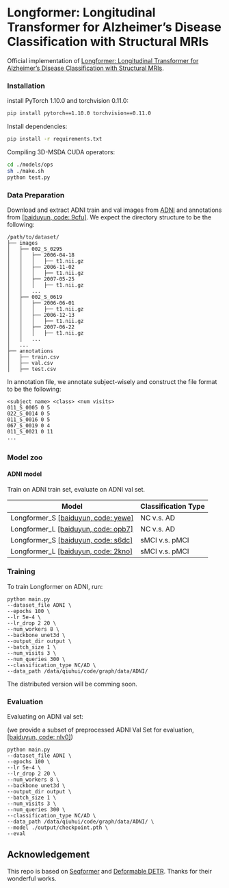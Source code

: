# Longformer: Longitudinal Transformer for Alzheimer’s Disease Classification with Structural MRIs


Official implementation of [Longformer: Longitudinal Transformer for Alzheimer’s Disease Classification
with Structural MRIs](https://arxiv.org/pdf/2302.00901v2.pdf).


### Installation

install PyTorch 1.10.0 and torchvision 0.11.0:

```bash
pip install pytorch==1.10.0 torchvision==0.11.0
```

Install dependencies:

```bash
pip install -r requirements.txt
```

Compiling 3D-MSDA CUDA operators:

```bash
cd ./models/ops
sh ./make.sh
python test.py
```



### Data Preparation

Download and extract ADNI train and val images from [ADNI](https://adni.loni.usc.edu/) and annotations from [[baiduyun, code: 9cfu]](https://pan.baidu.com/s/1jobQZpR9zLBKGH2PZJ-_dg). We expect the directory structure to be the following:

```
/path/to/dataset/
├── images
│   ├── 002_S_0295
│   │   ├── 2006-04-18
│   │   │   ├── t1.nii.gz
│   │   ├── 2006-11-02
│   │   │   ├── t1.nii.gz
│   │   ├── 2007-05-25
│   │   │   ├── t1.nii.gz
│   │   ...
│   ├── 002_S_0619
│   │   ├── 2006-06-01
│   │   │   ├── t1.nii.gz
│   │   ├── 2006-12-13
│   │   │   ├── t1.nii.gz
│   │   ├── 2007-06-22
│   │   │   ├── t1.nii.gz
│   │   ...
│   ...
├── annotations
│   ├── train.csv
│   ├── val.csv
│   ├── test.csv
```
In annotation file, we annotate subject-wisely and construct the file format to be the following:

```
<subject name> <class> <num visits>
011_S_0005 0 5
022_S_0014 0 5
011_S_0016 0 5
067_S_0019 0 4
011_S_0021 0 11
...
```



##  



### Model zoo


#### ADNI model

Train on ADNI train set, evaluate on ADNI val set.       

| Model                                                        | Classification Type   |
| ------------------------------------------------------------ | ---- |
| Longformer_S [[baiduyun, code: yewe]](https://pan.baidu.com/s/1pYHtRpsGiT4gKPW6fqPprg) | NC v.s. AD |
| Longformer_L [[baiduyun, code: opb7]](https://pan.baidu.com/s/1nKtlCs_Oaa6qXOHRlExxSg) | NC v.s. AD |
| Longformer_S [[baiduyun, code: s6dc]](https://pan.baidu.com/s/1XtJex78TIGwbO77w-bMFfg) | sMCI v.s. pMCI |
| Longformer_L [[baiduyun, code: 2kno]](https://pan.baidu.com/s/1E_qbFyE2q4_7FBbnQFaNBA) | sMCI v.s. pMCI |


### Training

To train Longformer on ADNI, run:

```
python main.py 
--dataset_file ADNI \
--epochs 100 \ 
--lr 5e-4 \ 
--lr_drop 2 20 \ 
--num_workers 8 \ 
--backbone unet3d \ 
--output_dir output \ 
--batch_size 1 \  
--num_visits 3 \ 
--num_queries 300 \
--classification_type NC/AD \
--data_path /data/qiuhui/code/graph/data/ADNI/
```

The distributed version will be comming soon.


### Evaluation



Evaluating on ADNI val set:

(we provide a subset of preprocessed ADNI Val Set for evaluation, [[baiduyun, code: nlv0]](https://pan.baidu.com/s/1clHpfvRkPqYl3E5vZw7-ag))

```
python main.py 
--dataset_file ADNI \ 
--epochs 100 \ 
--lr 5e-4 \ 
--lr_drop 2 20 \ 
--num_workers 8 \ 
--backbone unet3d \ 
--output_dir output \ 
--batch_size 1 \  
--num_visits 3 \ 
--num_queries 300 \
--classification_type NC/AD \
--data_path /data/qiuhui/code/graph/data/ADNI/ \
--model ./output/checkpoint.pth \ 
--eval
```





## Acknowledgement

This repo is based on [Seqformer](https://github.com/wjf5203/SeqFormer) and [Deformable DETR](https://github.com/fundamentalvision/Deformable-DETR). Thanks for their wonderful works.
